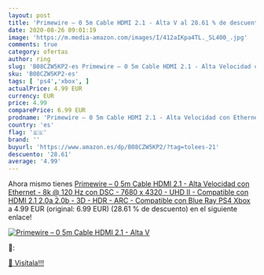 ```yaml
---
layout: post
title: 'Primewire – 0 5m Cable HDMI 2.1 - Alta V al 28.61 % de descuento'
date: 2020-08-26 09:01:19
image: 'https://m.media-amazon.com/images/I/412aIKpa4TL._SL400_.jpg'
comments: true
category: ofertas
author: ring
slug: 'B08CZW5KP2-es Primewire – 0 5m Cable HDMI 2.1 - Alta Velocidad con...'
sku: 'B08CZW5KP2-es'
tags: [ 'ps4','xbox', ]
actualPrice: 4.99 EUR
currency: EUR
price: 4.99
comparePrice: 6.99 EUR
prodname: 'Primewire – 0 5m Cable HDMI 2.1 - Alta Velocidad con Ethernet - 8k @ 120 Hz con DSC - 7680 x 4320 - UHD II - Compatible con HDMI 2.1 2.0a 2.0b - 3D - HDR - ARC - Compatible con Blue Ray PS4 Xbox'
country: 'es'
flag: '🇪🇸'
brand: ''
buyurl: 'https://www.amazon.es/dp/B08CZW5KP2/?tag=tolees-21'
descuento: '28.61'
average: '4.99'
---
```


Ahora mismo tienes [Primewire – 0 5m Cable HDMI 2.1 - Alta Velocidad con Ethernet - 8k @ 120 Hz con DSC - 7680 x 4320 - UHD II - Compatible con HDMI 2.1 2.0a 2.0b - 3D - HDR - ARC - Compatible con Blue Ray PS4 Xbox](https://www.amazon.es/dp/B08CZW5KP2/?tag=tolees-21) a 4.99 EUR (original: 6.99 EUR) (28.61 %  de descuento) en el siguiente enlace!

[![Primewire – 0 5m Cable HDMI 2.1 - Alta V](https://m.media-amazon.com/images/I/412aIKpa4TL._SL400_.jpg)](https://www.amazon.es/dp/B08CZW5KP2/?tag=tolees-21)

🔎:


[🛒 Visítala!!!](https://www.amazon.es/dp/B08CZW5KP2/?tag=tolees-21)
